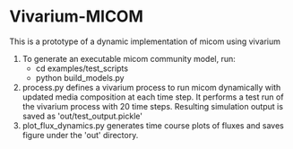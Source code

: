 # Vivarium-MICOM

This is a prototype of a dynamic implementation of micom using vivarium

1. To generate an executable micom community model, run:
   * cd examples/test_scripts
   * python build_models.py
2. process.py defines a vivarium process to run micom dynamically with updated media composition at each time step. It performs a test run of the vivarium process with 20 time steps. Resulting simulation output is saved as 'out/test_output.pickle'
3. plot_flux_dynamics.py generates time course plots of fluxes and saves figure under the 'out' directory.